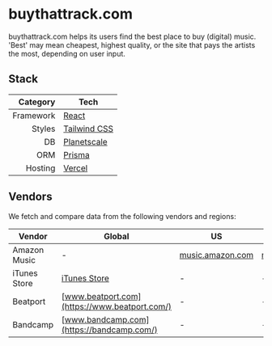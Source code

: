 # buythattrack.com

buythattrack.com helps its users find the best place to buy (digital) music.  
'Best' may mean cheapest, highest quality, or the site that pays the artists the most, depending on user input.

## Stack

|  Category | Tech                                    |
| --------: | --------------------------------------- |
| Framework | [React](https://react.dev/)             |
|    Styles | [Tailwind CSS](https://tailwindcss.com) |
|        DB | [Planetscale](https://planetscale.com)  |
|       ORM | [Prisma](https://prisma.io)             |
|   Hosting | [Vercel](https://vercel.com)            |

## Vendors

We fetch and compare data from the following vendors and regions:

| Vendor       | Global                                                                 | US                                           | DE                                         |
| ------------ | ---------------------------------------------------------------------- | -------------------------------------------- | ------------------------------------------ |
| Amazon Music | -                                                                      | [music.amazon.com](https://music.amazon.com) | [music.amazon.de](https://music.amazon.de) |
| iTunes Store | [iTunes Store](https://apps.apple.com/de/app/itunes-store/id915061235) | -                                            | -                                          |
| Beatport     | [www.beatport.com](https://www.beatport.com/)                          | -                                            | -                                          |
| Bandcamp     | [www.bandcamp.com](https://bandcamp.com/)                              | -                                            | -                                          |
